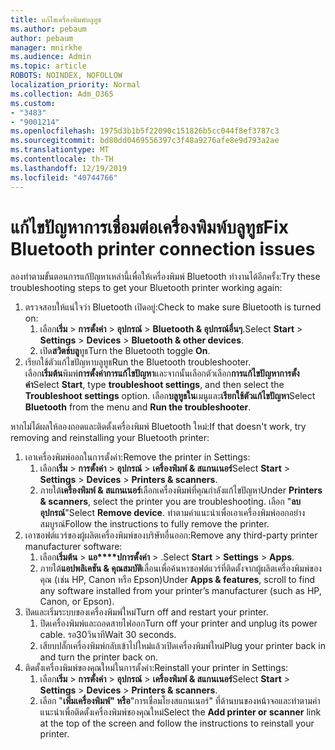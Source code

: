 ```yaml
---
title: แก้ไขเครื่องพิมพ์บลูทูธ
ms.author: pebaum
author: pebaum
manager: mnirkhe
ms.audience: Admin
ms.topic: article
ROBOTS: NOINDEX, NOFOLLOW
localization_priority: Normal
ms.collection: Adm_O365
ms.custom:
- "3483"
- "9001214"
ms.openlocfilehash: 1975d3b1b5f22090c151826b5cc044f8ef3787c3
ms.sourcegitcommit: bd80dd0469556397c3f48a9276afe8e9d793a2ae
ms.translationtype: MT
ms.contentlocale: th-TH
ms.lasthandoff: 12/19/2019
ms.locfileid: "40744766"
---
```

# <a name="fix-bluetooth-printer-connection-issues"></a><span data-ttu-id="e14d5-102">แก้ไขปัญหาการเชื่อมต่อเครื่องพิมพ์บลูทูธ</span><span class="sxs-lookup"><span data-stu-id="e14d5-102">Fix Bluetooth printer connection issues</span></span>

<span data-ttu-id="e14d5-103">ลองทำตามขั้นตอนการแก้ปัญหาเหล่านี้เพื่อให้เครื่องพิมพ์ Bluetooth ทำงานได้อีกครั้ง:</span><span class="sxs-lookup"><span data-stu-id="e14d5-103">Try these troubleshooting steps to get your Bluetooth printer working again:</span></span>


1. <span data-ttu-id="e14d5-104">ตรวจสอบให้แน่ใจว่า Bluetooth เปิดอยู่:</span><span class="sxs-lookup"><span data-stu-id="e14d5-104">Check to make sure Bluetooth is turned on:</span></span>
    1. <span data-ttu-id="e14d5-105">เลือก**เริ่ม** > **การตั้งค่า** > **อุปกรณ์** > **Bluetooth & อุปกรณ์อื่นๆ**.</span><span class="sxs-lookup"><span data-stu-id="e14d5-105">Select **Start** > **Settings** > **Devices** > **Bluetooth & other devices**.</span></span>
    2. <span data-ttu-id="e14d5-106">เปิด**สวิตช์บลู**ทูธ</span><span class="sxs-lookup"><span data-stu-id="e14d5-106">Turn the Bluetooth toggle **On**.</span></span>
2. <span data-ttu-id="e14d5-107">เรียกใช้ตัวแก้ไขปัญหาบลูทูธ</span><span class="sxs-lookup"><span data-stu-id="e14d5-107">Run the Bluetooth troubleshooter.</span></span> <br>
    <span data-ttu-id="e14d5-108">เลือก**เริ่มต้น**พิมพ์**การตั้งค่าการแก้ไขปัญหา**และจากนั้นเลือกตัวเลือก**การแก้ไขปัญหาการตั้งค่า**</span><span class="sxs-lookup"><span data-stu-id="e14d5-108">Select **Start**, type **troubleshoot settings**, and then select the **Troubleshoot settings** option.</span></span> <span data-ttu-id="e14d5-109">เลือก**บลูทูธใน**เมนูและ**เรียกใช้ตัวแก้ไขปัญหา**</span><span class="sxs-lookup"><span data-stu-id="e14d5-109">Select **Bluetooth** from the menu and **Run the troubleshooter**.</span></span>

<span data-ttu-id="e14d5-110">หากไม่ได้ผลให้ลองถอดและติดตั้งเครื่องพิมพ์ Bluetooth ใหม่:</span><span class="sxs-lookup"><span data-stu-id="e14d5-110">If that doesn't work, try removing and reinstalling your Bluetooth printer:</span></span>

1. <span data-ttu-id="e14d5-111">เอาเครื่องพิมพ์ออกในการตั้งค่า:</span><span class="sxs-lookup"><span data-stu-id="e14d5-111">Remove the printer in Settings:</span></span>
    1. <span data-ttu-id="e14d5-112">เลือก**เริ่ม** > **การตั้งค่า** > **อุปกรณ์** > **เครื่องพิมพ์ & สแกนเนอร์**</span><span class="sxs-lookup"><span data-stu-id="e14d5-112">Select **Start** > **Settings** > **Devices** > **Printers & scanners**.</span></span>
    2. <span data-ttu-id="e14d5-113">ภายใต้**เครื่องพิมพ์ & สแกนเนอร์**เลือกเครื่องพิมพ์ที่คุณกำลังแก้ไขปัญหา</span><span class="sxs-lookup"><span data-stu-id="e14d5-113">Under **Printers & scanners**, select the printer you are troubleshooting.</span></span> <span data-ttu-id="e14d5-114">เลือก "**ลบอุปกรณ์**"</span><span class="sxs-lookup"><span data-stu-id="e14d5-114">Select **Remove device**.</span></span> <span data-ttu-id="e14d5-115">ทำตามคำแนะนำเพื่อเอาเครื่องพิมพ์ออกอย่างสมบูรณ์</span><span class="sxs-lookup"><span data-stu-id="e14d5-115">Follow the instructions to fully remove the printer.</span></span>
2. <span data-ttu-id="e14d5-116">เอาซอฟต์แวร์ของผู้ผลิตเครื่องพิมพ์ของบริษัทอื่นออก:</span><span class="sxs-lookup"><span data-stu-id="e14d5-116">Remove any third-party printer manufacturer software:</span></span>
    1. <span data-ttu-id="e14d5-117">เลือก**เริ่มต้น** > **แอ\*\*\*\*ปการตั้งค่า** > .</span><span class="sxs-lookup"><span data-stu-id="e14d5-117">Select **Start** > **Settings** > **Apps**.</span></span>
    2. <span data-ttu-id="e14d5-118">ภายใต้**แอปพลิเคชัน & คุณสมบัติ**เลื่อนเพื่อค้นหาซอฟต์แวร์ที่ติดตั้งจากผู้ผลิตเครื่องพิมพ์ของคุณ (เช่น HP, Canon หรือ Epson)</span><span class="sxs-lookup"><span data-stu-id="e14d5-118">Under **Apps & features**, scroll to find any software installed from your printer’s manufacturer (such as HP, Canon, or Epson).</span></span>
3. <span data-ttu-id="e14d5-119">ปิดและเริ่มระบบของเครื่องพิมพ์ใหม่</span><span class="sxs-lookup"><span data-stu-id="e14d5-119">Turn off and restart your printer.</span></span>
   1. <span data-ttu-id="e14d5-120">ปิดเครื่องพิมพ์และถอดสายไฟออก</span><span class="sxs-lookup"><span data-stu-id="e14d5-120">Turn off your printer and unplug its power cable.</span></span> <span data-ttu-id="e14d5-121">รอ30วินาที</span><span class="sxs-lookup"><span data-stu-id="e14d5-121">Wait 30 seconds.</span></span> 
   2. <span data-ttu-id="e14d5-122">เสียบปลั๊กเครื่องพิมพ์กลับเข้าไปใหม่แล้วเปิดเครื่องพิมพ์ใหม่</span><span class="sxs-lookup"><span data-stu-id="e14d5-122">Plug your printer back in and turn the printer back on.</span></span>
4. <span data-ttu-id="e14d5-123">ติดตั้งเครื่องพิมพ์ของคุณใหม่ในการตั้งค่า:</span><span class="sxs-lookup"><span data-stu-id="e14d5-123">Reinstall your printer in Settings:</span></span>
    1. <span data-ttu-id="e14d5-124">เลือก**เริ่ม** > **การตั้งค่า** > **อุปกรณ์** > **เครื่องพิมพ์ & สแกนเนอร์**</span><span class="sxs-lookup"><span data-stu-id="e14d5-124">Select **Start** > **Settings** > **Devices** > **Printers & scanners**.</span></span>
    2. <span data-ttu-id="e14d5-125">เลือก "**เพิ่มเครื่องพิมพ์" หรือ**"การเชื่อมโยงสแกนเนอร์" ที่ด้านบนของหน้าจอและทำตามคำแนะนำเพื่อติดตั้งเครื่องพิมพ์ของคุณใหม่</span><span class="sxs-lookup"><span data-stu-id="e14d5-125">Select the **Add printer or scanner** link at the top of the screen and follow the instructions to reinstall your printer.</span></span>
